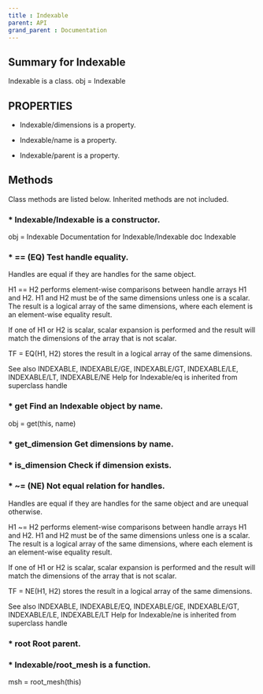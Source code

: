 ```yaml
---
title : Indexable
parent: API
grand_parent : Documentation
---
```

## Summary for Indexable
Indexable is a class.
obj = Indexable
## PROPERTIES
* Indexable/dimensions is a property.

* Indexable/name is a property.

* Indexable/parent is a property.

## Methods
Class methods are listed below. Inherited methods are not included.
### * Indexable/Indexable is a constructor.
obj = Indexable
Documentation for Indexable/Indexable
doc Indexable

### * == (EQ)   Test handle equality.
Handles are equal if they are handles for the same object.

H1 == H2 performs element-wise comparisons between handle arrays H1 and
H2.  H1 and H2 must be of the same dimensions unless one is a scalar.
The result is a logical array of the same dimensions, where each
element is an element-wise equality result.

If one of H1 or H2 is scalar, scalar expansion is performed and the
result will match the dimensions of the array that is not scalar.

TF = EQ(H1, H2) stores the result in a logical array of the same
dimensions.

See also INDEXABLE, INDEXABLE/GE, INDEXABLE/GT, INDEXABLE/LE, INDEXABLE/LT, INDEXABLE/NE
Help for Indexable/eq is inherited from superclass handle

### * get Find an Indexable object by name.

obj = get(this, name)

### * get_dimension Get dimensions by name.

### * is_dimension Check if dimension exists.

### * ~= (NE)   Not equal relation for handles.
Handles are equal if they are handles for the same object and are
unequal otherwise.

H1 ~= H2 performs element-wise comparisons between handle arrays H1
and H2.  H1 and H2 must be of the same dimensions unless one is a
scalar.  The result is a logical array of the same dimensions, where
each element is an element-wise equality result.

If one of H1 or H2 is scalar, scalar expansion is performed and the
result will match the dimensions of the array that is not scalar.

TF = NE(H1, H2) stores the result in a logical array of the same
dimensions.

See also INDEXABLE, INDEXABLE/EQ, INDEXABLE/GE, INDEXABLE/GT, INDEXABLE/LE, INDEXABLE/LT
Help for Indexable/ne is inherited from superclass handle

### * root Root parent.

### * Indexable/root_mesh is a function.
msh = root_mesh(this)

